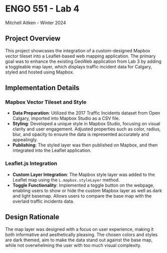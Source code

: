 # ENGO 551 - Lab 4 

Mitchell Aitken - Winter 2024

## Project Overview

This project showcases the integration of a custom-designed Mapbox vector tileset into a Leaflet-based web mapping application.
The primary goal was to enhance the existing GeoWeb application from Lab 3 by adding a toggleable map layer, which displays traffic incident data for Calgary, styled and hosted using Mapbox.

## Implementation Details

### Mapbox Vector Tileset and Style

- **Data Preparation**: Utilized the 2017 Traffic Incidents dataset from Open Calgary, imported into Mapbox Studio as a CSV file.
- **Styling**: Developed a unique style in Mapbox Studio, focusing on visual clarity and user engagement. Adjusted properties such as color, radius, blur, and opacity to ensure the data is represented accurately and appealingly.
- **Publishing**: The styled layer was then published on Mapbox, and then integrated into the Leaflet application.

### Leaflet.js Integration

- **Custom Layer Integration**: The Mapbox style layer was added to the Leaflet map using the `L.mapbox.styleLayer` method. 
- **Toggle Functionality**: Implemented a toggle button on the webpage, enabling users to show or hide the custom Mapbox layer as well as dark and light basemap. Allows users to compare the base map with the overlaid traffic incidents data.


## Design Rationale

The map layer was designed with a focus on user experience, making it both informative and aesthetically pleasing.
The chosen colors and styles are dark themed, aim to make the data stand out against the base map, while not overwhelming the user with too much visual complexity.

